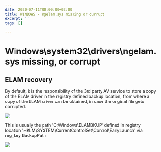 ```yaml
---
date: 2020-07-11T00:00:00+02:00
title: WINDOWS - ngelam.sys missing or currupt
excerpt: ''
tags: []

---
```

# Windows\system32\drivers\ngelam.sys missing, or corrupt

## ELAM recovery

By default, it is the responsibility of the 3rd party AV service to store a copy of the ELAM driver in the registry defined backup location, from where a copy of the ELAM driver can be obtained, in case the original file gets corrupted.

![](/images/image-14.png)

This is usually the path 'C:\\Windows\\ELAMBKUP' defined in registry location 'HKLM\\SYSTEM\\CurrentControlSet\\Control\\EarlyLaunch' via reg_key BackupPath

![](/images/image-15.png)